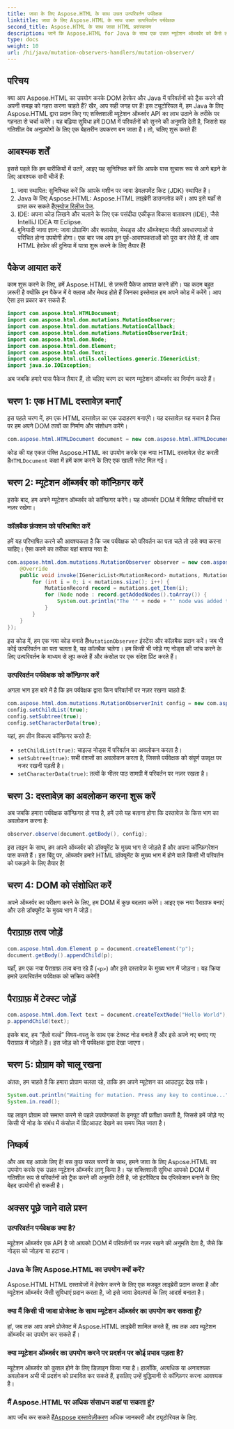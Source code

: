 ```yaml
---
title: जावा के लिए Aspose.HTML के साथ उन्नत उत्परिवर्तन पर्यवेक्षक
linktitle: जावा के लिए Aspose.HTML के साथ उन्नत उत्परिवर्तन पर्यवेक्षक
second_title: Aspose.HTML के साथ जावा HTML प्रसंस्करण
description: जानें कि Aspose.HTML for Java के साथ एक उन्नत म्यूटेशन ऑब्जर्वर को कैसे लागू किया जाए, DOM परिवर्तनों को सहजता से ट्रैक करना। हमारे चरण-दर-चरण गाइड में गोता लगाएँ।
type: docs
weight: 10
url: /hi/java/mutation-observers-handlers/mutation-observer/
---
```

## परिचय
क्या आप Aspose.HTML का उपयोग करके DOM हेरफेर और Java में परिवर्तनों को ट्रैक करने की अपनी समझ को गहरा करना चाहते हैं? खैर, आप सही जगह पर हैं! इस ट्यूटोरियल में, हम Java के लिए Aspose.HTML द्वारा प्रदान किए गए शक्तिशाली म्यूटेशन ऑब्जर्वर API का लाभ उठाने के तरीके पर गहनता से चर्चा करेंगे। यह बढ़िया सुविधा हमें DOM में परिवर्तनों को सुनने की अनुमति देती है, जिससे यह गतिशील वेब अनुप्रयोगों के लिए एक बेहतरीन उपकरण बन जाता है। तो, चलिए शुरू करते हैं!
## आवश्यक शर्तें
इससे पहले कि हम बारीकियों में उतरें, आइए यह सुनिश्चित करें कि आपके पास सुचारू रूप से आगे बढ़ने के लिए आवश्यक सभी चीजें हैं:
1. जावा स्थापित: सुनिश्चित करें कि आपके मशीन पर जावा डेवलपमेंट किट (JDK) स्थापित है।
2.  Java के लिए Aspose.HTML: Aspose.HTML लाइब्रेरी डाउनलोड करें। आप इसे यहाँ से प्राप्त कर सकते हैं[एस्पोज रिलीज पेज](https://releases.aspose.com/html/java/).
3. IDE: अपना कोड लिखने और चलाने के लिए एक पसंदीदा एकीकृत विकास वातावरण (IDE), जैसे IntelliJ IDEA या Eclipse.
4. बुनियादी जावा ज्ञान: जावा प्रोग्रामिंग और क्लासेस, मेथड्स और ऑब्जेक्ट्स जैसी अवधारणाओं से परिचित होना उपयोगी होगा।
एक बार जब आप इन पूर्व-आवश्यकताओं को पूरा कर लेते हैं, तो आप HTML हेरफेर की दुनिया में यात्रा शुरू करने के लिए तैयार हैं!
## पैकेज आयात करें
काम शुरू करने के लिए, हमें Aspose.HTML से ज़रूरी पैकेज आयात करने होंगे। यह कदम बहुत ज़रूरी है क्योंकि इन पैकेज में वे क्लास और मेथड होते हैं जिनका इस्तेमाल हम अपने कोड में करेंगे। 
आप ऐसा इस प्रकार कर सकते हैं:
```java
import com.aspose.html.HTMLDocument;
import com.aspose.html.dom.mutations.MutationObserver;
import com.aspose.html.dom.mutations.MutationCallback;
import com.aspose.html.dom.mutations.MutationObserverInit;
import com.aspose.html.dom.Node;
import com.aspose.html.dom.Element;
import com.aspose.html.dom.Text;
import com.aspose.html.utils.collections.generic.IGenericList;
import java.io.IOException;
```
अब जबकि हमारे पास पैकेज तैयार हैं, तो चलिए चरण दर चरण म्यूटेशन ऑब्जर्वर का निर्माण करते हैं।
## चरण 1: एक HTML दस्तावेज़ बनाएँ
इस पहले चरण में, हम एक HTML दस्तावेज़ का एक उदाहरण बनाएंगे। यह दस्तावेज़ वह मचान है जिस पर हम अपने DOM तत्वों का निर्माण और संशोधन करेंगे।
```java
com.aspose.html.HTMLDocument document = new com.aspose.html.HTMLDocument();
```
 कोड की यह एकल पंक्ति Aspose.HTML का उपयोग करके एक नया HTML दस्तावेज़ सेट करती है`HTMLDocument` कक्षा में हमें काम करने के लिए एक खाली स्लेट मिल गई।
## चरण 2: म्यूटेशन ऑब्जर्वर को कॉन्फ़िगर करें
इसके बाद, हम अपने म्यूटेशन ऑब्जर्वर को कॉन्फ़िगर करेंगे। यह ऑब्जर्वर DOM में विशिष्ट परिवर्तनों पर नज़र रखेगा।
### कॉलबैक फ़ंक्शन को परिभाषित करें
हमें यह परिभाषित करने की आवश्यकता है कि जब पर्यवेक्षक को परिवर्तन का पता चले तो उसे क्या करना चाहिए। ऐसा करने का तरीका यहां बताया गया है:
```java
com.aspose.html.dom.mutations.MutationObserver observer = new com.aspose.html.dom.mutations.MutationObserver(new com.aspose.html.dom.mutations.MutationCallback() {
    @Override
    public void invoke(IGenericList<MutationRecord> mutations, MutationObserver mutationObserver) {
        for (int i = 0; i < mutations.size(); i++) {
            MutationRecord record = mutations.get_Item(i);
            for (Node node : record.getAddedNodes().toArray()) {
                System.out.println("The '" + node + "' node was added to the document.");
            }
        }
    }
});
```
 इस कोड में, हम एक नया कोड बनाते हैं`MutationObserver` इंस्टेंस और कॉलबैक प्रदान करें। जब भी कोई उत्परिवर्तन का पता चलता है, यह कॉलबैक चलेगा। हम किसी भी जोड़े गए नोड्स की जांच करने के लिए उत्परिवर्तन के माध्यम से लूप करते हैं और कंसोल पर एक संदेश प्रिंट करते हैं।
### उत्परिवर्तन पर्यवेक्षक को कॉन्फ़िगर करें
अगला भाग इस बारे में है कि हम पर्यवेक्षक द्वारा किन परिवर्तनों पर नज़र रखना चाहते हैं:
```java
com.aspose.html.dom.mutations.MutationObserverInit config = new com.aspose.html.dom.mutations.MutationObserverInit();
config.setChildList(true);
config.setSubtree(true);
config.setCharacterData(true);
```
यहां, हम तीन विकल्प कॉन्फ़िगर करते हैं:
- `setChildList(true)`: चाइल्ड नोड्स में परिवर्तन का अवलोकन करता है।
- `setSubtree(true)`: सभी वंशजों का अवलोकन करता है, जिससे पर्यवेक्षक को संपूर्ण उपवृक्ष पर नजर रखनी पड़ती है।
- `setCharacterData(true)`: तत्वों के भीतर पाठ सामग्री में परिवर्तन पर नज़र रखता है।
## चरण 3: दस्तावेज़ का अवलोकन करना शुरू करें
अब जबकि हमारा पर्यवेक्षक कॉन्फ़िगर हो गया है, हमें उसे यह बताना होगा कि दस्तावेज़ के किस भाग का अवलोकन करना है:
```java
observer.observe(document.getBody(), config);
```
इस लाइन के साथ, हम अपने ऑब्जर्वर को डॉक्यूमेंट के मुख्य भाग से जोड़ते हैं और अपना कॉन्फ़िगरेशन पास करते हैं। इस बिंदु पर, ऑब्जर्वर हमारे HTML डॉक्यूमेंट के मुख्य भाग में होने वाले किसी भी परिवर्तन को पकड़ने के लिए तैयार है!
## चरण 4: DOM को संशोधित करें
अपने ऑब्जर्वर का परीक्षण करने के लिए, हम DOM में कुछ बदलाव करेंगे। आइए एक नया पैराग्राफ बनाएं और उसे डॉक्यूमेंट के मुख्य भाग में जोड़ें।
## पैराग्राफ़ तत्व जोड़ें
```java
com.aspose.html.dom.Element p = document.createElement("p");
document.getBody().appendChild(p);
```
यहाँ, हम एक नया पैराग्राफ़ तत्व बना रहे हैं (`<p>`) और इसे दस्तावेज़ के मुख्य भाग में जोड़ना। यह क्रिया हमारे उत्परिवर्तन पर्यवेक्षक को सक्रिय करेगी!
## पैराग्राफ़ में टेक्स्ट जोड़ें
```java
com.aspose.html.dom.Text text = document.createTextNode("Hello World");
p.appendChild(text);
```
इसके बाद, हम “हैलो वर्ल्ड” विषय-वस्तु के साथ एक टेक्स्ट नोड बनाते हैं और इसे अपने नए बनाए गए पैराग्राफ़ में जोड़ते हैं। इस जोड़ को भी पर्यवेक्षक द्वारा देखा जाएगा।
## चरण 5: प्रोग्राम को चालू रखना
अंततः, हम चाहते हैं कि हमारा प्रोग्राम चलता रहे, ताकि हम अपने म्यूटेशन का आउटपुट देख सकें। 
```java
System.out.println("Waiting for mutation. Press any key to continue...");
System.in.read();
```
यह लाइन प्रोग्राम को समाप्त करने से पहले उपयोगकर्ता के इनपुट की प्रतीक्षा करती है, जिससे हमें जोड़े गए किसी भी नोड के संबंध में कंसोल में प्रिंटआउट देखने का समय मिल जाता है।
## निष्कर्ष
और अब यह आपके लिए है! बस कुछ सरल चरणों के साथ, हमने जावा के लिए Aspose.HTML का उपयोग करके एक उन्नत म्यूटेशन ऑब्जर्वर लागू किया है। यह शक्तिशाली सुविधा आपको DOM में गतिशील रूप से परिवर्तनों को ट्रैक करने की अनुमति देती है, जो इंटरैक्टिव वेब एप्लिकेशन बनाने के लिए बेहद उपयोगी हो सकती है।

## अक्सर पूछे जाने वाले प्रश्न
### उत्परिवर्तन पर्यवेक्षक क्या है?
म्यूटेशन ऑब्जर्वर एक API है जो आपको DOM में परिवर्तनों पर नज़र रखने की अनुमति देता है, जैसे कि नोड्स को जोड़ना या हटाना।
### Java के लिए Aspose.HTML का उपयोग क्यों करें?
Aspose.HTML HTML दस्तावेजों में हेरफेर करने के लिए एक मजबूत लाइब्रेरी प्रदान करता है और म्यूटेशन ऑब्जर्वर जैसी सुविधाएं प्रदान करता है, जो इसे जावा डेवलपर्स के लिए आदर्श बनाता है।
### क्या मैं किसी भी जावा प्रोजेक्ट के साथ म्यूटेशन ऑब्जर्वर का उपयोग कर सकता हूँ?
हां, जब तक आप अपने प्रोजेक्ट में Aspose.HTML लाइब्रेरी शामिल करते हैं, तब तक आप म्यूटेशन ऑब्जर्वर का उपयोग कर सकते हैं।
### क्या म्यूटेशन ऑब्जर्वर का उपयोग करने पर प्रदर्शन पर कोई प्रभाव पड़ता है?
म्यूटेशन ऑब्जर्वर को कुशल होने के लिए डिज़ाइन किया गया है। हालाँकि, अत्यधिक या अनावश्यक अवलोकन अभी भी प्रदर्शन को प्रभावित कर सकते हैं, इसलिए उन्हें बुद्धिमानी से कॉन्फ़िगर करना आवश्यक है।
### मैं Aspose.HTML पर अधिक संसाधन कहां पा सकता हूं?
 आप जाँच कर सकते हैं[Aspose दस्तावेज़ीकरण](https://reference.aspose.com/html/java/) अधिक जानकारी और ट्यूटोरियल के लिए.